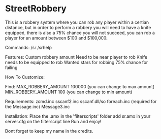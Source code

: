 # StreetRobbery

This is a robbery system where you can rob any player within a certian distance, but in order to perform a robbery you will need to have a knife equipped, there is also a 75% chance you will not succeed, you can rob a player for an amount between $100 and $100,000.

Commands:
/sr
/srhelp

Features:
Custom robbery amount
Need to be near player to rob
Knife needs to be equipped to rob
Wanted stars for robbing
75% chance for failing

How To Customize:

Find:
MAX_ROBBERY_AMOUNT 100000 (you can change to max amount)
MIN_ROBBERY_AMOUNT 100 (you can change to min amount)

Requirements:
zcmd.inc
sscanf2.inc
sscanf.dll/so
foreach.inc (required for the Message.inc)
Message3.inc

Installation:
Place the .amx in the 'filterscripts' folder
add sr.amx in your server.cfg on the filterscript line
Run and enjoy!

Dont forget to keep my name in the credits.
